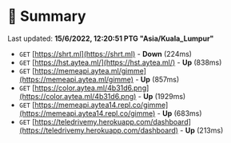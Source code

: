 # 📖 Summary
Last updated: **15/6/2022, 12:20:51 PTG "Asia/Kuala_Lumpur"**

- `GET` [https://shrt.ml](https://shrt.ml) - **Down** (224ms)
- `GET` [https://hst.aytea.ml/](https://hst.aytea.ml/) - **Up** (838ms)
- `GET` [https://memeapi.aytea.ml/gimme](https://memeapi.aytea.ml/gimme) - **Up** (857ms)
- `GET` [https://color.aytea.ml/4b31d6.png](https://color.aytea.ml/4b31d6.png) - **Up** (1929ms)
- `GET` [https://memeapi.aytea14.repl.co/gimme](https://memeapi.aytea14.repl.co/gimme) - **Up** (683ms)
- `GET` [https://teledrivemy.herokuapp.com/dashboard](https://teledrivemy.herokuapp.com/dashboard) - **Up** (213ms)
